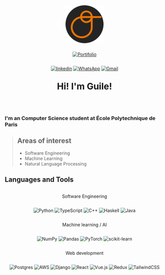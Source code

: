 <div style="width: full; display: flex; flex-direction: column; align-items: center; justify-content: space-between">
<div style="border-radius: 10000px; padding: 10px; ">
<img src="logo2.svg" style=" height: 120px; " />
</div>

[![Portifolio](https://img.shields.io/badge/www.guilevieiram.dev-ee7400?style=for-the-badge)](https://guilevieiram.dev)

<div> 

[![linkedin](https://img.shields.io/badge/linkedin-%230077B5.svg?style=for-the-badge&logo=linkedin&logoColor=white)](https://linkedin.com/in/guilevieiram)
[![WhatsApp](https://img.shields.io/badge/WhatsApp-25D366?style=for-the-badge&logo=whatsapp&logoColor=white)](https://wa.me/330619689696)
[![Gmail](https://img.shields.io/badge/Gmail-D14836?style=for-the-badge&logo=gmail&logoColor=white)](mailto:guilhermevmanhaes@gmail.com)

</div>


<br/>
<h1 style="margin:auto;">
Hi! I'm Guile!
</h1>
<br/>
<br/>
<br/>
</div>

### I'm an Computer Science student at École Polytechnique de Paris

> ## Areas of interest
> - Software Engineering
> - Machine Learning 
> - Natural Language Processing

## Languages and Tools

<div style="width: full; display: flex; flex-direction: column; align-items: center; justify-content: space-between">

Software Engineering

![Python](https://img.shields.io/badge/python-3670A0?style=for-the-badge&logo=python&logoColor=ffdd54)
![TypeScript](https://img.shields.io/badge/typescript-%23007ACC.svg?style=for-the-badge&logo=typescript&logoColor=white)
![C++](https://img.shields.io/badge/c++-%2300599C.svg?style=for-the-badge&logo=c%2B%2B&logoColor=white)
![Haskell](https://img.shields.io/badge/Haskell-5e5086?style=for-the-badge&logo=haskell&logoColor=white)
![Java](https://img.shields.io/badge/java-%23ED8B00.svg?style=for-the-badge&logo=java&logoColor=white)

Machine learning / AI

![NumPy](https://img.shields.io/badge/numpy-%23013243.svg?style=for-the-badge&logo=numpy&logoColor=white)
![Pandas](https://img.shields.io/badge/pandas-%23150458.svg?style=for-the-badge&logo=pandas&logoColor=white)
![PyTorch](https://img.shields.io/badge/PyTorch-%23EE4C2C.svg?style=for-the-badge&logo=PyTorch&logoColor=white)
![scikit-learn](https://img.shields.io/badge/scikit--learn-%23F7931E.svg?style=for-the-badge&logo=scikit-learn&logoColor=white)

Web development

![Postgres](https://img.shields.io/badge/postgres-%23316192.svg?style=for-the-badge&logo=postgresql&logoColor=white)
![AWS](https://img.shields.io/badge/AWS-%23FF9900.svg?style=for-the-badge&logo=amazon-aws&logoColor=white) 
![Django](https://img.shields.io/badge/django-%23092E20.svg?style=for-the-badge&logo=django&logoColor=white)
![React](https://img.shields.io/badge/react-%2320232a.svg?style=for-the-badge&logo=react&logoColor=%2361DAFB)
![Vue.js](https://img.shields.io/badge/vuejs-%2335495e.svg?style=for-the-badge&logo=vuedotjs&logoColor=%234FC08D)
![Redux](https://img.shields.io/badge/redux-%23593d88.svg?style=for-the-badge&logo=redux&logoColor=white)
![TailwindCSS](https://img.shields.io/badge/tailwindcss-%2338B2AC.svg?style=for-the-badge&logo=tailwind-css&logoColor=white)
<!-- where to get the badges: https://github.com/Ileriayo/markdown-badges -->

</div>

<!-- > <span style="display: flex; align-items: center ;">
> <img style="margin: 20px;"alt="Voca" width="80px" src="https://raw.githubusercontent.com/guilevieiram/voca/448a9e0d6abd9822f017e27426172a033bd4264b/frontend/src/assets/nav-logo.svg"/>
> <div>
>
>  ### *Currently building **Voca**:*
>
>  A language learning app that uses top of the line ML technology!
> </div>
> 
> </span>
>
> The stack:
> - React (Typescript)
> - Flask (Python)
> - Spacy (NLP)
> - PostgreSQL (Amazon AWS)
> - Heroku

----

<br /> -->


[github]: https://github.com/guilevieiram
[twitter]: https://twitter.com/guilevieiram
[instagram]: https://instagram.com/guilevieiram
[whatsapp]: https://wa.me/330619689696
[linkedin]: https://linkedin.com/in/guilevieiram

[python]: https://www.python.org/
[jupyter]:https://jupyter.org/
[flask]:https://flask.palletsprojects.com/en/2.0.x/
[sklearn]: https://scikit-learn.org/stable/
[pandas]:https://pandas.pydata.org/ 
[postgresql]: https://www.postgresql.org/
[html]: https://en.wikipedia.org/wiki/HTML5
[linux]: https://ubuntu.com/
